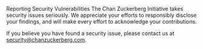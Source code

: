 Reporting Security Vulnerabilities
The Chan Zuckerberg Initiative takes security issues seriously. We appreciate your efforts to responsibly disclose your findings, and will make every effort to acknowledge your contributions.

If you believe you have found a security issue, please contact us at security@chanzuckerberg.com.
